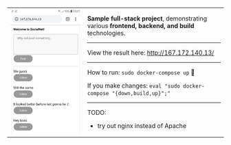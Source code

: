 <table>
<tr>
<td>
<img src="demo.jpg" alt="Demo of the page on mobile" width="500px">
</td>
<td rowspan="2"  valign="top">

**Sample full-stack project**, demonstrating various **frontend, backend, and build** technologies.

----

View the result here: http://167.172.140.13/

----

How to run: `sudo docker-compose up` 🐋

If you make changes: `eval "sudo docker-compose "{down,build,up}";"`

----

TODO:
- try out nginx instead of Apache

</td>
</tr>

<!-- https://www.digitalocean.com/community/tutorials/how-to-install-linux-apache-mysql-php-lamp-stack-ubuntu-18-04 -->
